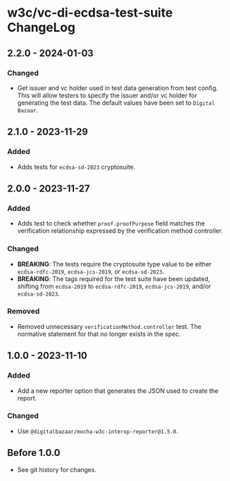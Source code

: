 # w3c/vc-di-ecdsa-test-suite  ChangeLog

## 2.2.0 - 2024-01-03

### Changed
- Get issuer and vc holder used in test data generation from test
  config. This will allow testers to specify the issuer and/or vc holder for
  generating the test data. The default values have been set to
  `Digital Bazaar`.

## 2.1.0 - 2023-11-29

### Added
- Adds tests for `ecdsa-sd-2023` cryptosuite.

## 2.0.0 - 2023-11-27

### Added
- Adds test to check whether `proof.proofPurpose` field matches the verification
  relationship expressed by the verification method controller.

### Changed
- **BREAKING**: The tests require the cryptosuite type value to be either
  `ecdsa-rdfc-2019`, `ecdsa-jcs-2019`, or `ecdsa-sd-2023`.
- **BREAKING**: The tags required for the test suite have been updated, shifting
  from `ecdsa-2019` to `ecdsa-rdfc-2019`, `ecdsa-jcs-2019`, and/or
  `ecdsa-sd-2023`.

### Removed
- Removed unnecessary `verificationMethod.controller` test. The normative
  statement for that no longer exists in the spec.

## 1.0.0 - 2023-11-10

### Added
- Add a new reporter option that generates the JSON used to create the report.

### Changed
- Use `@digitalbazaar/mocha-w3c-interop-reporter@1.5.0`.

## Before 1.0.0

- See git history for changes.
